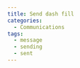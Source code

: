```yaml
---
title: Send dash fill
categories:
  - Communications
tags:
  - message
  - sending
  - sent
---
```

